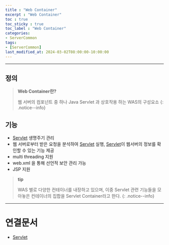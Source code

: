 ```yaml
---
title : "Web Container"
excerpt : "Web Container"
toc : true
toc_sticky : true
toc_label : "Web Container"
categories:
- ServerCommon
tags:
- [ServerCommon]
last_modified_at: 2024-03-02T08:00:00-10:00:00
---
```

  
---
  
## 정의
> **Web Container란?**  
>
> 웹 서버의 컴포넌트 중 하나
> Java Servlet 과 상호작용 하는 WAS의 구성요소 
{: .notice--info}  
  
## 기능
- [Servlet](../../spring/spring-Servlet) 생명주기 관리
- 웹 서버로부터 받은 요청을 분석하여 [Servlet](../../spring/spring-Servlet) 실행, [Servlet](../../spring/spring-Servlet)이 웹서버의 정보를 확인할 수 있는 기능 제공
- multi threading 지원
- web.xml 을 통해 선언적 보안 관리 가능
- JSP 지원

> **tip**
>
> WAS 별로 다양한 컨테이너를 내장하고 있으며, 이중 Servlet 관련 기능들을 모아놓은 컨테이너의 집합을 Servlet Container라고 한다. 
{: .notice--info}  

---
  
# 연결문서
- [Servlet](../../spring/spring-Servlet)